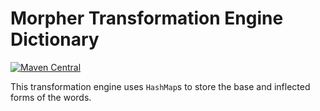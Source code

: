 # Morpher Transformation Engine Dictionary

[![Maven Central](https://maven-badges.herokuapp.com/maven-central/com.github.szgabsz91/morpher-transformation-engine-dictionary/badge.svg)](https://maven-badges.herokuapp.com/maven-central/com.github.szgabsz91/morpher-transformation-engine-dictionary)

This transformation engine uses `HashMap`s to store the base and inflected forms of the words.

